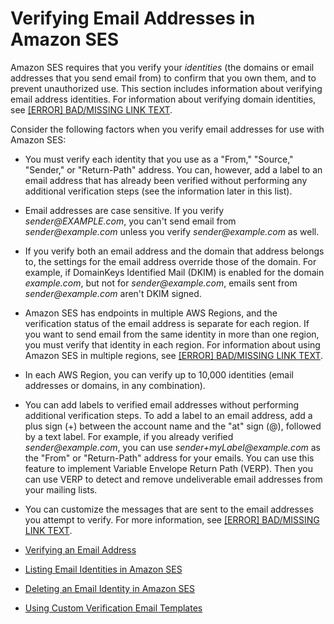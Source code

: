 # Verifying Email Addresses in Amazon SES<a name="verify-email-addresses"></a>

Amazon SES requires that you verify your *identities* \(the domains or email addresses that you send email from\) to confirm that you own them, and to prevent unauthorized use\. This section includes information about verifying email address identities\. For information about verifying domain identities, see [[ERROR] BAD/MISSING LINK TEXT](verify-domains.md)\.

Consider the following factors when you verify email addresses for use with Amazon SES:

+ You must verify each identity that you use as a "From," "Source," "Sender," or "Return\-Path" address\. You can, however, add a label to an email address that has already been verified without performing any additional verification steps \(see the information later in this list\)\.

+ Email addresses are case sensitive\. If you verify *sender@EXAMPLE\.com*, you can't send email from *sender@example\.com* unless you verify *sender@example\.com* as well\.

+ If you verify both an email address and the domain that address belongs to, the settings for the email address override those of the domain\. For example, if DomainKeys Identified Mail \(DKIM\) is enabled for the domain *example\.com*, but not for *sender@example\.com*, emails sent from *sender@example\.com* aren't DKIM signed\.

+ Amazon SES has endpoints in multiple AWS Regions, and the verification status of the email address is separate for each region\. If you want to send email from the same identity in more than one region, you must verify that identity in each region\. For information about using Amazon SES in multiple regions, see [[ERROR] BAD/MISSING LINK TEXT](regions.md)\.

+ In each AWS Region, you can verify up to 10,000 identities \(email addresses or domains, in any combination\)\.

+ You can add labels to verified email addresses without performing additional verification steps\. To add a label to an email address, add a plus sign \(\+\) between the account name and the "at" sign \(@\), followed by a text label\. For example, if you already verified *sender@example\.com*, you can use *sender\+myLabel@example\.com* as the "From" or "Return\-Path" address for your emails\. You can use this feature to implement Variable Envelope Return Path \(VERP\)\. Then you can use VERP to detect and remove undeliverable email addresses from your mailing lists\. 

+ You can customize the messages that are sent to the email addresses you attempt to verify\. For more information, see [[ERROR] BAD/MISSING LINK TEXT](custom-verification-emails.md)\.


+ [Verifying an Email Address](verify-email-addresses-procedure.md)
+ [Listing Email Identities in Amazon SES](list-email-addresses-procedure.md)
+ [Deleting an Email Identity in Amazon SES](delete-email-addresses-procedure.md)
+ [Using Custom Verification Email Templates](custom-verification-emails.md)